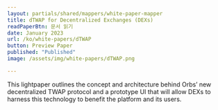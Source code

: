 ```yaml
---
layout: partials/shared/mappers/white-paper-mapper
title: dTWAP for Decentralized Exchanges (DEXs)
readPaperBtn: 문서 읽기
date: January 2023
url: /ko/white-papers/dTWAP
button: Preview Paper
published: "Published"
image: /assets/img/white-papers/dTWAP.png

---
```



This lightpaper outlines the concept and architecture behind Orbs’ new decentralized TWAP protocol and a prototype UI that will allow DEXs to harness this technology to benefit the platform and its users.